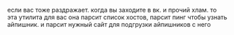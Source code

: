 если вас тоже раздражает. когда вы заходите в вк. и прочий хлам.
то эта утилита для вас
она парсит список хостов, парсит пинг чтобы узнать айпишник. и парсит нужный сайт для подгрузки айпишников с него


